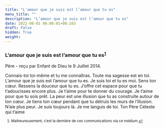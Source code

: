 ```yaml
---
title: "L’amour que je suis est l’amour que tu es"
menu_title: ""
description: "L’amour que je suis est l’amour que tu es"
date: 2022-06-01 06:00:01+00:103
draft: False
hidden: True
weight:
---
```

### L’amour que je suis est l’amour que tu es<sup id="a1">[1](#f1)</sup>

Père - reçu par Enfant de Dieu le 9 Juillet 2014.

Connais-toi toi-même et tu me connaîtras. Toute ma sagesse est en toi. L’amour que je suis est l’amour que tu es. Je suis toi et tu es moi. Sens ton cœur. Ressens la douceur que tu es. J’offre cet espace pour que tu t’adoucisses encore plus. Je t’aime pour te donner du courage. Je t’aime pour que tu sois prêt. La peur est une illusion que tu as construite autour de ton cœur. Je tiens ton cœur pendant que tu détruis les murs de l’illusion. N’aie plus peur. Je suis toujours là. Je me languis de toi.
Ton Père Céleste qui t’aime
<small>

1. <large id="f1"> Malheureusement, c’est la dernière de ces communications via ce médium.[↩](#a1)

